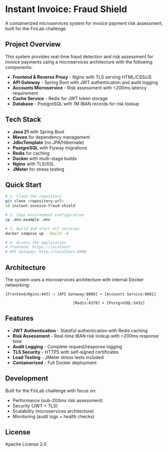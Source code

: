 # Instant Invoice: Fraud Shield

A containerized microservices system for invoice payment risk assessment, built for the FinLab challenge.

## Project Overview

This system provides real-time fraud detection and risk assessment for invoice payments using a microservices architecture with the following components:

- **Frontend & Reverse Proxy** - Nginx with TLS serving HTML/CSS/JS
- **API Gateway** - Spring Boot with JWT authentication and audit logging
- **Accounts Microservice** - Risk assessment with <200ms latency requirement
- **Cache Service** - Redis for JWT token storage
- **Database** - PostgreSQL with 1M IBAN records for risk lookup

## Tech Stack

- **Java 21** with Spring Boot
- **Maven** for dependency management
- **JdbcTemplate** (no JPA/Hibernate)
- **PostgreSQL** with Flyway migrations
- **Redis** for caching
- **Docker** with multi-stage builds
- **Nginx** with TLS/SSL
- **JMeter** for stress testing

## Quick Start

```bash
# 1. Clone the repository
git clone <repository-url>
cd instant-invoice-fraud-shield

# 2. Copy environment configuration
cp .env.example .env

# 3. Build and start all services
docker compose up --build -d

# 4. Access the application
# Frontend: https://localhost
# API Gateway: http://localhost:8080
```

## Architecture

The system uses a microservices architecture with internal Docker networking:

```
[Frontend/Nginx:443] → [API Gateway:8080] → [Accounts Service:8081]
                                    ↓
                              [Redis:6379] + [PostgreSQL:5432]
```

## Features

- **JWT Authentication** - Stateful authentication with Redis caching
- **Risk Assessment** - Real-time IBAN risk lookup with <200ms response time
- **Audit Logging** - Complete request/response logging
- **TLS Security** - HTTPS with self-signed certificates
- **Load Testing** - JMeter stress tests included
- **Containerized** - Full Docker deployment

## Development

Built for the FinLab challenge with focus on:
- Performance (sub-200ms risk assessment)
- Security (JWT + TLS)
- Scalability (microservices architecture)
- Monitoring (audit logs + health checks)

## License

Apache License 2.0
